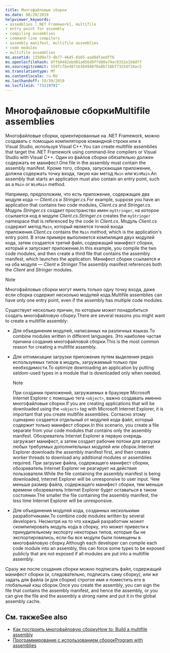 ```yaml
---
title: Многофайловые сборки
ms.date: 08/20/2019
helpviewer_keywords:
- assemblies [.NET Framework], multifile
- entry point for assembly
- compiling assemblies
- command-line compilers
- assembly manifest, multifile assemblies
- code modules
- multifile assemblies
ms.assetid: 13509e73-db77-4645-8165-aad8dfaedff6
ms.openlocfilehash: 8ffb0482ebd01a056d9ffd80a74ec0332e1b8dff
ms.sourcegitcommit: 559fcfbe4871636494870a8b716bf7325df34ac5
ms.translationtype: MT
ms.contentlocale: ru-RU
ms.lasthandoff: 10/30/2019
ms.locfileid: "73119791"
---
```

# <a name="multifile-assemblies"></a><span data-ttu-id="20591-102">Многофайловые сборки</span><span class="sxs-lookup"><span data-stu-id="20591-102">Multifile assemblies</span></span>

<span data-ttu-id="20591-103">Многофайловые сборки, ориентированные на .NET Framework, можно создавать с помощью компиляторов командной строки или в Visual Studio, используя Visual C++.</span><span class="sxs-lookup"><span data-stu-id="20591-103">You can create multifile assemblies that target the .NET Framework using command-line compilers or Visual Studio with Visual C++.</span></span> <span data-ttu-id="20591-104">Один из файлов сборки обязательно должен содержать ее манифест.</span><span class="sxs-lookup"><span data-stu-id="20591-104">One file in the assembly must contain the assembly manifest.</span></span> <span data-ttu-id="20591-105">Кроме того, сборка, запускающая приложение, должна содержать точку входа, такую как метод `Main` или `WinMain`.</span><span class="sxs-lookup"><span data-stu-id="20591-105">An assembly that starts an application must also contain an entry point, such as a `Main` or `WinMain` method.</span></span>

<span data-ttu-id="20591-106">Например, предположим, что есть приложение, содержащее два модуля кода — *Client.cs* и *Stringer.cs*.</span><span class="sxs-lookup"><span data-stu-id="20591-106">For example, suppose you have an application that contains two code modules, *Client.cs* and *Stringer.cs*.</span></span> <span data-ttu-id="20591-107">Модуль *Stringer.cs* создает пространство имен `myStringer`, на которое ссылается код в модуле *Client.cs*.</span><span class="sxs-lookup"><span data-stu-id="20591-107">*Stringer.cs* creates the `myStringer` namespace that is referenced by the code in *Client.cs*.</span></span> <span data-ttu-id="20591-108">Модуль *Client.cs* содержит метод `Main`, который является точкой входа приложения.</span><span class="sxs-lookup"><span data-stu-id="20591-108">*Client.cs* contains the `Main` method, which is the application's entry point.</span></span> <span data-ttu-id="20591-109">В этом примере выполняется компиляция двух модулей кода, затем создается третий файл, содержащий манифест сборки, который и запускает приложение.</span><span class="sxs-lookup"><span data-stu-id="20591-109">In this example, you compile the two code modules, and then create a third file that contains the assembly manifest, which launches the application.</span></span> <span data-ttu-id="20591-110">Манифест сборки ссылается и на оба модуля — *Client* и *Stringer*.</span><span class="sxs-lookup"><span data-stu-id="20591-110">The assembly manifest references both the *Client* and *Stringer* modules.</span></span>

> [!NOTE]
> <span data-ttu-id="20591-111">Многофайловые сборки могут иметь только одну точку входа, даже если сборка содержит несколько модулей кода.</span><span class="sxs-lookup"><span data-stu-id="20591-111">Multifile assemblies can have only one entry point, even if the assembly has multiple code modules.</span></span>

<span data-ttu-id="20591-112">Существует несколько причин, по которым может понадобиться создать многофайловую сборку.</span><span class="sxs-lookup"><span data-stu-id="20591-112">There are several reasons you might want to create a multifile assembly:</span></span>

- <span data-ttu-id="20591-113">Для объединения модулей, написанных на различных языках.</span><span class="sxs-lookup"><span data-stu-id="20591-113">To combine modules written in different languages.</span></span> <span data-ttu-id="20591-114">Это наиболее частая причина создания многофайловой сборки.</span><span class="sxs-lookup"><span data-stu-id="20591-114">This is the most common reason for creating a multifile assembly.</span></span>

- <span data-ttu-id="20591-115">Для оптимизации загрузки приложения путем выделения редко используемых типов в модуль, загружаемый только при необходимости.</span><span class="sxs-lookup"><span data-stu-id="20591-115">To optimize downloading an application by putting seldom-used types in a module that is downloaded only when needed.</span></span>

    > [!NOTE]
    > <span data-ttu-id="20591-116">При создании приложений, загружаемых в браузере Microsoft Internet Explorer с помощью тега `<object>`, важно создавать именно многофайловые сборки.</span><span class="sxs-lookup"><span data-stu-id="20591-116">If you are creating applications that will be downloaded using the `<object>` tag with Microsoft Internet Explorer, it is important that you create multifile assemblies.</span></span> <span data-ttu-id="20591-117">Согласно этому сценарию создается отдельный от модулей кода файл, который содержит только манифест сборки.</span><span class="sxs-lookup"><span data-stu-id="20591-117">In this scenario, you create a file separate from your code modules that contains only the assembly manifest.</span></span> <span data-ttu-id="20591-118">Обозреватель Internet Explorer в первую очередь загружает манифест, а затем создает рабочие потоки для загрузки любых требуемых дополнительных модулей или сборок.</span><span class="sxs-lookup"><span data-stu-id="20591-118">Internet Explorer downloads the assembly manifest first, and then creates worker threads to download any additional modules or assemblies required.</span></span> <span data-ttu-id="20591-119">При загрузке файла, содержащего манифест сборки, обозреватель Internet Explorer не реагирует на действия пользователя.</span><span class="sxs-lookup"><span data-stu-id="20591-119">While the file containing the assembly manifest is being downloaded, Internet Explorer will be unresponsive to user input.</span></span> <span data-ttu-id="20591-120">Чем меньше размер файла, содержащего манифест сборки, тем меньше времени обозреватель Internet Explorer будет оставаться в таком состоянии.</span><span class="sxs-lookup"><span data-stu-id="20591-120">The smaller the file containing the assembly manifest, the less time Internet Explorer will be unresponsive.</span></span>

- <span data-ttu-id="20591-121">Для объединения модулей кода, созданных несколькими разработчиками.</span><span class="sxs-lookup"><span data-stu-id="20591-121">To combine code modules written by several developers.</span></span> <span data-ttu-id="20591-122">Несмотря на то что каждый разработчик может скомпилировать модуль кода в сборку, это может привести к принудительному экспорту некоторых типов, которые бы не экспортировались, если бы все модули были помещены в многофайловую сборку.</span><span class="sxs-lookup"><span data-stu-id="20591-122">Although each developer can compile each code module into an assembly, this can force some types to be exposed publicly that are not exposed if all modules are put into a multifile assembly.</span></span>

<span data-ttu-id="20591-123">Сразу же после создания сборки можно подписать файл, содержащий манифест сборки (и, следовательно, подписать саму сборку), или же задать для файла (и для сборки) строгое имя и поместить его в глобальный кэш сборок.</span><span class="sxs-lookup"><span data-stu-id="20591-123">Once you create the assembly, you can sign the file that contains the assembly manifest, and hence the assembly, or you can give the file and the assembly a strong name and put it in the global assembly cache.</span></span>

## <a name="see-also"></a><span data-ttu-id="20591-124">См. также</span><span class="sxs-lookup"><span data-stu-id="20591-124">See also</span></span>

- [<span data-ttu-id="20591-125">Как построить многофайловую сборку</span><span class="sxs-lookup"><span data-stu-id="20591-125">How to: Build a multifile assembly</span></span>](build-multifile-assembly.md)
- [<span data-ttu-id="20591-126">Программирование с использованием сборок</span><span class="sxs-lookup"><span data-stu-id="20591-126">Program with assemblies</span></span>](../../standard/assembly/program.md)
